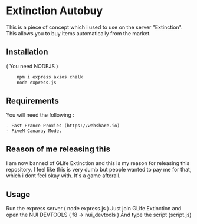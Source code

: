 # Extinction Autobuy
 This is a piece of concept which i used to use on the server "Extinction".
 This allows you to buy items automatically from the market.

## Installation
( You need NODEJS ) 
```bash
    npm i express axios chalk
    node express.js
```

## Requirements
 You will need the following : 
 ```
 - Fast France Proxies (https://webshare.io)
 - FiveM Canaray Mode.
 ```

 ## Reason of me releasing this
I am now banned of GLife Extinction and this is my reason for releasing this repository. I feel like this is very dumb but people wanted to pay me for that, which i dont feel okay with. It's a game afterall.


## Usage 
Run the express server ( node express.js )
Just join GLife Extinction and open the NUI DEVTOOLS ( f8 -> nui_devtools )
And type the script (script.js)
